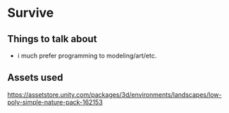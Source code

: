 # Survive

## Things to talk about

- i much prefer programming to modeling/art/etc.

## Assets used

https://assetstore.unity.com/packages/3d/environments/landscapes/low-poly-simple-nature-pack-162153